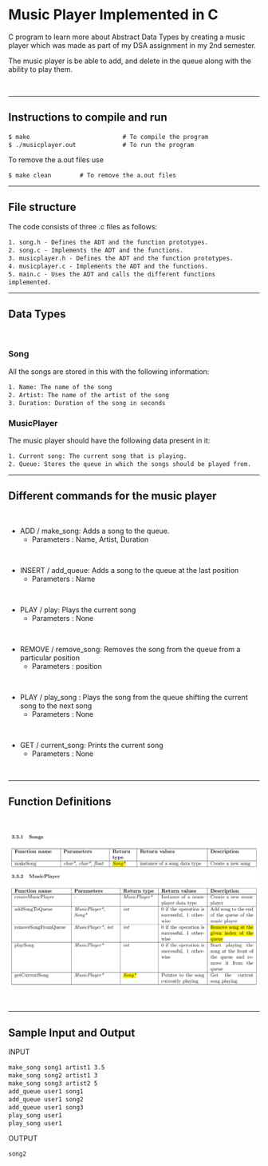# Music Player Implemented in C

C program to learn more about Abstract Data Types by creating a music player which was made as part of my DSA assignment in my 2nd semester.

The music player is be able to add, and delete in the queue along with the ability to play them.

<br>

---

## Instructions to compile and run

    $ make                          # To compile the program
    $ ./musicplayer.out             # To run the program

To remove the a.out files use

    $ make clean        # To remove the a.out files

---
## File structure
The code  consists of three .c files as follows:
    
    1. song.h - Defines the ADT and the function prototypes.
    2. song.c - Implements the ADT and the functions.
    3. musicplayer.h - Defines the ADT and the function prototypes.
    4. musicplayer.c - Implements the ADT and the functions.
    5. main.c - Uses the ADT and calls the different functions implemented.

---
## Data Types

<br>

### Song
All the songs are stored in this with the following information:
    
    1. Name: The name of the song
    2. Artist: The name of the artist of the song
    3. Duration: Duration of the song in seconds

### MusicPlayer
The music player should have the following data present in it:

    1. Current song: The current song that is playing.
    2. Queue: Stores the queue in which the songs should be played from.

---
## Different commands for the music player

<br>

* ADD / make_song: Adds a song to the queue.
    * Parameters : Name, Artist, Duration

<br>

* INSERT / add_queue: Adds a song to the queue at the last position
    * Parameters : Name

<br>

* PLAY / play: Plays the current song
    * Parameters : None 
<br>

* REMOVE / remove_song: Removes the song from the queue from a particular position
    * Parameters : position

<br>

* PLAY / play_song : Plays the song from the queue shifting the current song to the next song
    * Parameters : None

<br>

* GET / current_song: Prints the current song
    * Parameters : None

<br>

---

## Function Definitions

<br>

![Functions Implemented](./images/FunctionDefinitions.png)

<BR>

---

## Sample Input and Output

INPUT

    make_song song1 artist1 3.5
    make_song song2 artist1 3
    make_song song3 artist2 5
    add_queue user1 song1
    add_queue user1 song2
    add_queue user1 song3
    play_song user1
    play_song user1

OUTPUT
    
    song2

